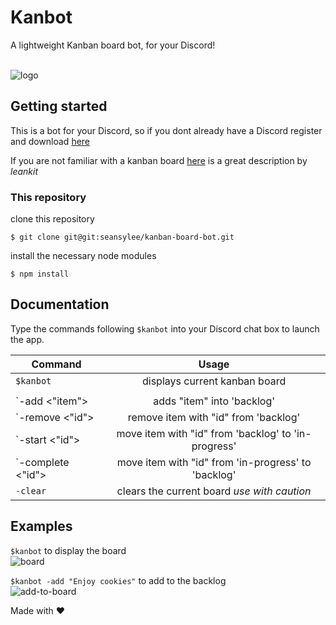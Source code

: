 # Kanbot

A lightweight Kanban board bot, for your Discord! <br /><br />

![logo](https://media.discordapp.net/attachments/449647907772170253/449770623187812362/kanbotcircle.png)

## Getting started 

This is a bot for your Discord, so if you dont already have a Discord
register and download [here](https://discordapp.com/) <br />

If you are not familiar with a kanban board [here](https://leankit.com/learn/kanban/kanban-board/) is a great description by *leankit*

### This repository

clone this repository

`$ git clone git@git:seansylee/kanban-board-bot.git`

install the necessary node modules

`$ npm install`

## Documentation

Type the commands following `$kanbot` into your Discord chat box to launch the app.

|Command| Usage|
| ------------- |:-------------:|
| `$kanbot`| displays current kanban board|
|||
| `-add <"item"> | adds "item" into 'backlog'|
| `-remove <"id"> | remove item with "id" from 'backlog'|
| `-start <"id"> | move item with "id" from 'backlog' to 'in-progress'|
| `-complete <"id"> | move item with "id" from 'in-progress' to 'backlog'|
| `-clear` | clears the current board *use with caution*|

## Examples

`$kanbot` to display the board <br />
![board](https://i.imgur.com/KkAgFms.png)<br />

`$kanbot -add "Enjoy cookies"` to add to the backlog <br />
![add-to-board](https://i.imgur.com/KkAgFms.png)<br />

Made with :heart:
